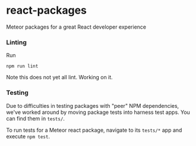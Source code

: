 # react-packages

Meteor packages for a great React developer experience

### Linting

Run

```
npm run lint
```

Note this does not yet all lint. Working on it.

### Testing

Due to difficulties in testing packages with "peer" NPM dependencies, we've worked around by moving package tests into harness test apps. You can find them in `tests/`.

To run tests for a Meteor react package, navigate to its `tests/*` app and execute `npm test`.
